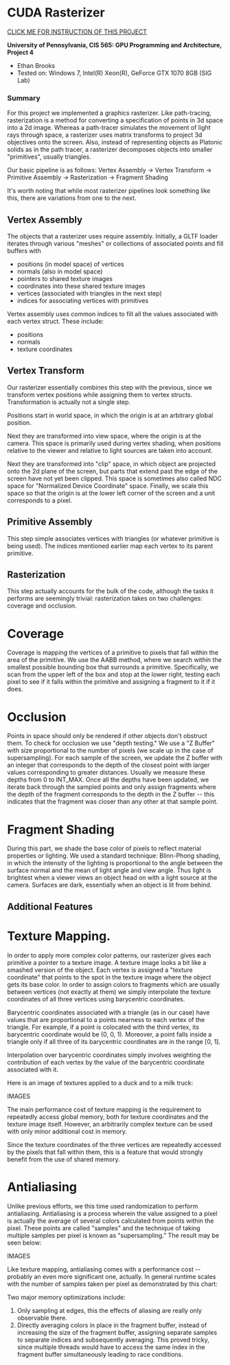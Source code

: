 CUDA Rasterizer
===============

[CLICK ME FOR INSTRUCTION OF THIS PROJECT](./INSTRUCTION.md)

**University of Pennsylvania, CIS 565: GPU Programming and Architecture, Project 4**

* Ethan Brooks
* Tested on: Windows 7, Intel(R) Xeon(R), GeForce GTX 1070 8GB (SIG Lab)

### Summary
For this project we implemented a graphics rasterizer. Like path-tracing, rasterization is a method for converting a specification of points in 3d space into a 2d image. Whereas a path-tracer simulates the movement of light rays through space, a rasterizer uses matrix transforms to project 3d objectives onto the screen. Also, instead of representing objects as Platonic solids as in the path tracer, a rasterizer decomposes objects into smaller "primitives", usually triangles.

Our basic pipeline is as follows:
 Vertex Assembly -> Vertex Transform -> Primitive Assembly -> Rasterization -> Fragment Shading

It's worth noting that while most rasterizer pipelines look something like this, there are variations from one to the next.

## Vertex Assembly
The objects that a rasterizer uses require assembly. Initially, a GLTF loader iterates through various "meshes" or collections of associated points and fill buffers with

- positions (in model space) of vertices
- normals (also in model space)
- pointers to shared texture images
- coordinates into these shared texture images
- vertices (associated with triangles in the next step)
- indices for associating vertices with primitives

Vertex assembly uses common indices to fill all the values associated with each vertex struct. These include:
- positions
- normals
- texture coordinates

## Vertex Transform
Our rasterizer essentially combines this step with the previous, since we transform vertex positions while assigning them to vertex structs. Transformation is actually not a single step.

Positions start in world space, in which the origin is at an arbitrary global position.

Next they are transformed into view space, where the origin is at the camera. This space is primarily used during vertex shading, when positions relative to the viewer and relative to light sources are taken into account.

Next they are transformed into "clip" space, in which object are projected onto the 2d plane of the screen, but parts that extend past the edge of the screen have not yet been clipped. This space is sometimes also called NDC space for "Normalized Device Coordinate" space. Finally, we scale this space so that the origin is at the lower left corner of the screen and a unit corresponds to a pixel.

## Primitive Assembly
This step simple associates vertices with triangles (or whatever primitive is being used). The indices mentioned earlier map each vertex to its parent primitive.

## Rasterization
This step actually accounts for the bulk of the code, although the tasks it performs are seemingly trivial: rasterization takes on two challenges: coverage and occlusion.

# Coverage
Coverage is mapping the vertices of a primitive to pixels that fall within the area of the primitive. We use the AABB method, where we search within the smallest possible bounding box that surrounds a primitive. Specifically, we scan from the upper left of the box and stop at the lower right, testing each pixel to see if it falls within the primitive and assigning a fragment to it if it does.

# Occlusion
Points in space should only be rendered if other objects don't obstruct them. To check for occlusion we use "depth testing." We use a "Z Buffer" with size proportional to the number of pixels (we scale up in the case of supersampling). For each sample of the screen, we update the Z buffer with an integer that corresponds to the depth of the closest point with larger values corresponding to greater distances. Usually we measure these depths from 0 to INT_MAX. Once all the depths have been updated, we iterate back through the sampled points and only assign fragments where the depth of the fragment corresponds to the depth in the Z buffer -- this indicates that the fragment was closer than any other at that sample point.

# Fragment Shading
During this part, we shade the base color of pixels to reflect material properties or lighting. We used a standard technique: Blinn-Phong shading, in which the intensity of the lighting is proportional to the angle between the surface normal and the mean of light angle and view angle. Thus light is brightest when a viewer views an object head on with a light source at the camera. Surfaces are dark, essentially when an object is lit from behind.

## Additional Features
# Texture Mapping.
In order to apply more complex color patterns, our rasterizer gives each primitive a pointer to a texture image. A texture image looks a bit like a smashed version of the object. Each vertex is assigned a "texture coordinate" that points to the spot in the texture image where the object gets its base color. In order to assign colors to fragments which are usually between vertices (not exactly at them) we simply interpolate the texture coordinates of all three vertices using barycentric coordinates.

Barycentric coordinates associated with a triangle (as in our case) have values that are proportional to a points nearness to each vertex of the triangle. For example, if a point is colocated with the third vertex, its barycentric coordinate would be (0, 0, 1). Moreover, a point falls inside a triangle only if all three of its barycentric coordinates are in the range [0, 1].

Interpolation over barycentric coordinates simply involves weighting the contribution of each vertex by the value of the barycentric coordinate associated with it.

Here is an image of textures applied to a duck and to a milk truck:

IMAGES

The main performance cost of texture mapping is the requirement to repeatedly access global memory, both for texture coordinates and the texture image itself. However, an arbitrarily complex texture can be used with only minor additional cost in memory.

Since the texture coordinates of the three vertices are repeatedly accessed by the pixels that fall within them, this is a feature that would strongly benefit from the use of shared memory.

# Antialiasing
Unlike previous efforts, we this time used randomization to perform antialiasing. Antialiasing is a process wherein the value assigned to a pixel is actually the average of several colors calculated from points within the pixel. These points are called "samples" and the technique of taking multiple samples per pixel is known as "supersampling." The result may be seen below:

IMAGES

Like texture mapping, antialiasing comes with a performance cost -- probably an even more significant one, actually. In general runtime scales with the number of samples taken per pixel as demonstrated by this chart:

Two major memory optimizations include:
1. Only sampling at edges, this the effects of aliasing are really only observable there.
2. Directly averaging colors in place in the fragment buffer, instead of increasing the size of the fragment buffer, assigning separate samples to separate indices and subsequently averaging. This proved tricky, since multiple threads would have to access the same index in the fragment buffer simultaneously leading to race conditions.
